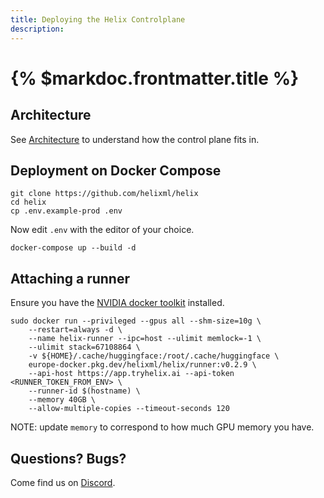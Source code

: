 ```yaml
---
title: Deploying the Helix Controlplane
description:
---
```


# {% $markdoc.frontmatter.title %}

## Architecture

See [Architecture](/docs/architecture) to understand how the control plane fits in.

## Deployment on Docker Compose

```
git clone https://github.com/helixml/helix
cd helix
cp .env.example-prod .env
```
Now edit `.env` with the editor of your choice.
```
docker-compose up --build -d
```

## Attaching a runner

Ensure you have the [NVIDIA docker toolkit](https://docs.nvidia.com/datacenter/cloud-native/container-toolkit/latest/install-guide.html) installed.

```
sudo docker run --privileged --gpus all --shm-size=10g \
    --restart=always -d \
    --name helix-runner --ipc=host --ulimit memlock=-1 \
    --ulimit stack=67108864 \
    -v ${HOME}/.cache/huggingface:/root/.cache/huggingface \
    europe-docker.pkg.dev/helixml/helix/runner:v0.2.9 \
    --api-host https://app.tryhelix.ai --api-token <RUNNER_TOKEN_FROM_ENV> \
    --runner-id $(hostname) \
    --memory 40GB \
    --allow-multiple-copies --timeout-seconds 120
```

NOTE: update `memory` to correspond to how much GPU memory you have.

## Questions? Bugs?

Come find us on [Discord](https://discord.gg/VJftd844GE).
